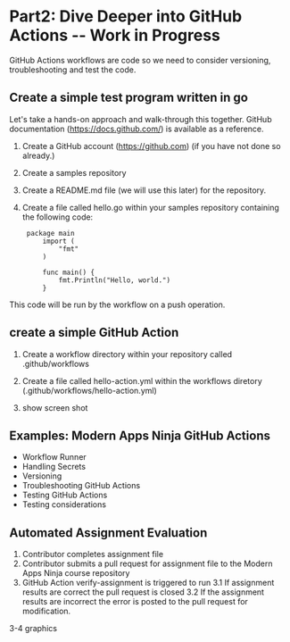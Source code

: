 # Part2: Dive Deeper into GitHub Actions -- Work in Progress
GitHub Actions workflows are code so we need to consider versioning, troubleshooting and test the code. 



## Create a simple test program written in go
Let's take a hands-on approach and walk-through this together. GitHub documentation (https://docs.github.com/) is available as a reference.

1. Create a GitHub account (https://github.com) (if you have not done so already.)

2. Create a samples repository 

2. Create a README.md file (we will use this later) for the repository.

3. Create a file called hello.go within your samples repository containing the following code:

   		package main
			import (
				"fmt"
			)

			func main() {
				fmt.Println("Hello, world.")
			}

This code will be run by the workflow on a push operation.

## create a simple GitHub Action
1. Create a workflow directory within your repository called .github/workflows

1. Create a file called hello-action.yml within the workflows diretory (.github/workflows/hello-action.yml)

1. show screen shot 



## Examples: Modern Apps Ninja GitHub Actions
* Workflow Runner
* Handling Secrets
* Versioning
* Troubleshooting GitHub Actions
* Testing GitHub Actions
* Testing considerations


## Automated Assignment Evaluation
1. Contributor completes assignment file
2. Contributor submits a pull request for assignment file to the Modern Apps Ninja course repository
3. GitHub Action verify-assignment is triggered to run
3.1 If assignment results are correct the pull request is closed
3.2 If the assignment results are incorrect the error is posted to the pull request for modification.

3-4 graphics


